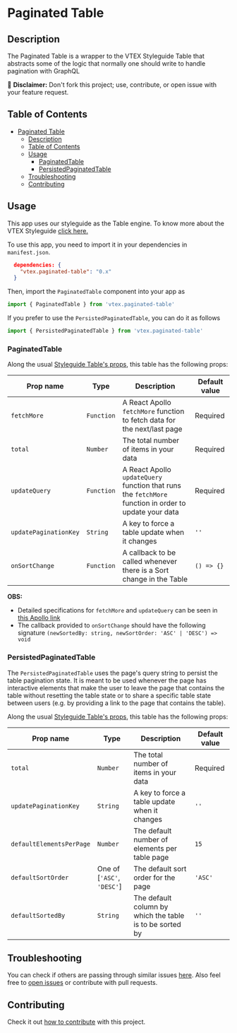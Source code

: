 # Paginated Table

## Description

The Paginated Table is a wrapper to the VTEX Styleguide Table that abstracts some of the logic that normally one should write to handle pagination with GraphQL

:loudspeaker: **Disclaimer:** Don't fork this project; use, contribute, or open issue with your feature request.

## Table of Contents

- [Paginated Table](#paginated-table)
  - [Description](#description)
  - [Table of Contents](#table-of-contents)
  - [Usage](#usage)
    - [PaginatedTable](#paginatedtable)
    - [PersistedPaginatedTable](#persistedpaginatedtable)
  - [Troubleshooting](#troubleshooting)
  - [Contributing](#contributing)

## Usage

This app uses our styleguide as the Table engine. To know more about the VTEX Styleguide [click here.](https://styleguide.vtex.com/)

To use this app, you need to import it in your dependencies in `manifest.json`.

```json
  dependencies: {
    "vtex.paginated-table": "0.x"
  }
```

Then, import the `PaginatedTable` component into your app as

```jsx
import { PaginatedTable } from 'vtex.paginated-table'
```

If you prefer to use the `PersistedPaginatedTable`, you can do it as follows

```jsx
import { PersistedPaginatedTable } from 'vtex.paginated-table'
```

### PaginatedTable

Along the usual [Styleguide Table's props](https://styleguide.vtex.com/#/Components/Display/Table), this table has the following props:

| Prop name             | Type       | Description                                                                                           | Default value |
| --------------------- | ---------- | ----------------------------------------------------------------------------------------------------- | ------------- |
| `fetchMore`           | `Function` | A React Apollo `fetchMore` function to fetch data for the next/last page                              | Required      |
| `total`               | `Number`   | The total number of items in your data                                                                | Required      |
| `updateQuery`         | `Function` | A React Apollo `updateQuery` function that runs the `fetchMore` function in order to update your data | Required      |
| `updatePaginationKey` | `String`   | A key to force a table update when it changes                                                         | `''`          |
| `onSortChange`        | `Function` | A callback to be called whenever there is a Sort change in the Table                                  | `() => {}`    |

**OBS:**

- Detailed specifications for `fetchMore` and `updateQuery` can be seen in [this Apollo link](https://www.apollographql.com/docs/react/data/pagination/)
- The callback provided to `onSortChange` should have the following signature `(newSortedBy: string, newSortOrder: 'ASC' | 'DESC') => void`

### PersistedPaginatedTable

The `PersistedPaginatedTable` uses the page's query string to persist the table pagination state. It is meant to be used whenever the page has interactive elements that make the user to leave the page that contains the table without resetting the table state or to share a specific table state between users (e.g. by providing a link to the page that contains the table).

Along the usual [Styleguide Table's props](https://styleguide.vtex.com/#/Components/Display/Table), this table has the following props:

| Prop name                | Type                       | Description                                              | Default value |
| ------------------------ | -------------------------- | -------------------------------------------------------- | ------------- |
| `total`                  | `Number`                   | The total number of items in your data                   | Required      |
| `updatePaginationKey`    | `String`                   | A key to force a table update when it changes            | `''`          |
| `defaultElementsPerPage` | `Number`                   | The default number of elements per table page            | `15`          |
| `defaultSortOrder`       | One of [`'ASC'`, `'DESC'`] | The default sort order for the page                      | `'ASC'`       |
| `defaultSortedBy`        | `String`                   | The default column by which the table is to be sorted by | `''`          |

## Troubleshooting

You can check if others are passing through similar issues [here](https://github.com/vtex-apps/paginated-table/issues). Also feel free to [open issues](https://github.com/vtex-apps/paginated-table/issues/new) or contribute with pull requests.

## Contributing

Check it out [how to contribute](https://github.com/vtex-apps/awesome-io#contributing) with this project.

